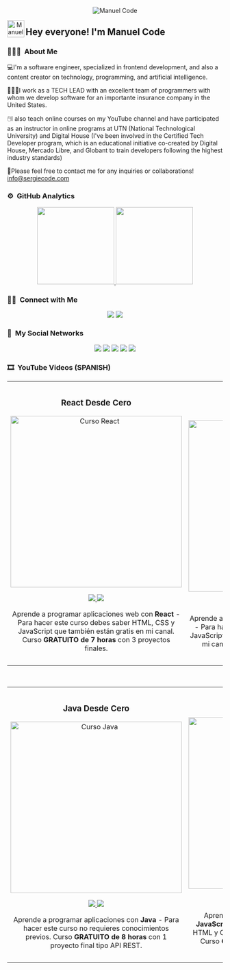 <p align="center">
  <img alt="Manuel Code" src="https://raw.githubusercontent.com/sergiecode/sergiecode/main/banner.png">
</p>

<p align="center">
  <img alt="Manuel Code" src="https://raw.githubusercontent.com/sergiecode/sergiecode/main/Hand%20Wave.gif" width='40' align="left">
  <h2>Hey everyone! I'm Manuel Code</h2>
</p>

<!-- ## 👋 &nbsp;Hey everyone! I'm Manuel Code -->

### 👨🏼‍💻 &nbsp;About Me

💻I'm a software engineer, specialized in frontend development, and also a content creator on technology, programming, and artificial intelligence.

👨🏼‍💻I work as a TECH LEAD with an excellent team of programmers with whom we develop software for an importante insurance company in the United States.

🖱️I also teach online courses on my YouTube channel and have participated as an instructor in online programs at UTN (National Technological University) and Digital House (I've been involved in the Certified Tech Developer program, which is an educational initiative co-created by Digital House, Mercado Libre, and Globant to train developers following the highest industry standards)

📧Please feel free to contact me for any inquiries or collaborations! info@sergiecode.com

### ⚙️ &nbsp;GitHub Analytics

<p align="center">
  <a href="https://github.com/sergiecode">
    <img height="180em" src="https://github-readme-stats-eight-theta.vercel.app/api?username=sergiecode&show_icons=true&theme=algolia&include_all_commits=true&count_private=true">
    <img height="180em" src="https://github-readme-stats-eight-theta.vercel.app/api/top-langs/?username=sergiecode&layout=compact&langs_count=8&theme=algolia">
  </a>
</p>

### 🤝🏻 &nbsp;Connect with Me

<p align="center">
  <a href="https://www.sergiecode.com"><img src="https://img.shields.io/badge/-sergiecode.com-3423A6?style=flat&logo=Google-Chrome&logoColor=white"></a>
  <a href="mailto:info@sergiecode.com"><img src="https://img.shields.io/badge/-info@sergiecode.com-D14836?style=flat&logo=Gmail&logoColor=white"></a>
</p>


### 🔗 &nbsp;My Social Networks

<p align="center">
  <a href="https://www.youtube.com/@sergiecode"><img src="https://img.shields.io/badge/youtube%20-%23FF0000.svg?&style=flat&logo=YouTube&logoColor=white"></a>
  <a href="https://twitter.com/sergiecode"><img src="https://img.shields.io/badge/twitter-%231DA1F2.svg?&style=flat&logo=twitter&logoColor=white"></a>
  <a href="https://instagram.com/sergiecode"><img src="https://img.shields.io/badge/instagram%20-%23E4405F.svg?&style=flat&logo=Instagram&logoColor=white"></a>
  <a href="https://facebook.com/sergiecodeok"><img src="https://img.shields.io/badge/facebook-%231877F2.svg?&style=flat&logo=facebook&logoColor=white"></a>
  <a href="https://www.linkedin.com/in/sergiecode"><img src="https://img.shields.io/badge/linkedin%20-%230077B5.svg?&style=flat&logo=linkedin&logoColor=white"></a>
</p>

### 🎞️ &nbsp;YouTube Videos (SPANISH)

<table>
<tr>
<td width="50%">
<h3 align="center">React Desde Cero</h3>
<div align="center">
<a href="https://github.com/sergiecode/carrito-compras-react" target="_blank"><img src="https://raw.githubusercontent.com/sergiecode/sergiecode/main/react.png" width="400" alt="Curso React"></a>
<p>
<a href="https://github.com/sergiecode/carrito-compras-react" target="_blank">
<img src="https://img.shields.io/badge/CÓDIGO-00FBFF?style=for-the-badge&logo=github&logoColor=black">
</a>
<a href="https://youtu.be/ladwC6Lrs-M" target="_blank">
<img src="https://img.shields.io/badge/-Youtube-green?style=for-the-badge&color=00C1C4">
</a>
</p>
<p>Aprende a programar aplicaciones web con <strong>React</strong> - Para hacer este curso debes saber HTML, CSS y JavaScript que también están gratis en mi canal. Curso <strong>GRATUITO de 7 horas</strong> con 3 proyectos finales.</p>
</div>
                                                                                      
</td>

<td width="50%">
               <br>
<h3 align="center">Angular Desde Cero</h3>
<div align="center">                                       
<a href="https://github.com/sergiecode/landing-page-angular-17" target="_blank"><img src="https://raw.githubusercontent.com/sergiecode/sergiecode/main/angular.png" width="400" alt="Angular desde cero"></a>
<br>
<p>
<a href="https://github.com/sergiecode/landing-page-angular-17" target="_blank">
<img src="https://img.shields.io/badge/C%C3%93DIGO-FF4A4A?style=for-the-badge&logo=github&logoColor=black">
</a>
<a href="https://youtu.be/soInCF7nbDw" target="_blank">
<img src="https://img.shields.io/badge/-Youtube-green?style=for-the-badge&color=F70B0B">
</a>
</p>
<p>Aprende a programar aplicaciones web con <strong>Angular</strong> - Para hacer este curso debes saber HTML, CSS, JavaScript y TypeScript que también están gratis en mi canal. Curso <strong>GRATUITO de 8 horas</strong> con 2 proyectos finales.</p>
</div>                                                             
</table>                                                                                 
</div>
<br>

<table>
<tr>
<td width="50%">
<h3 align="center">Java Desde Cero</h3>
<div align="center">
<a href="https://github.com/sergiecode/java-railway-crud-apirest" target="_blank"><img src="https://raw.githubusercontent.com/sergiecode/sergiecode/main/java.png" width="400" alt="Curso Java"></a>
<p>
<a href="https://github.com/sergiecode/java-railway-crud-apirest" target="_blank">
<img src="https://img.shields.io/badge/CÓDIGO-C49846?style=for-the-badge&logo=github&logoColor=black">
</a>
<a href="https://youtu.be/BdNqW63ZaB0" target="_blank">
<img src="https://img.shields.io/badge/-Youtube-green?style=for-the-badge&color=B77803">
</a>
</p>
<p>Aprende a programar aplicaciones con <strong>Java</strong> - Para hacer este curso no requieres conocimientos previos. Curso <strong>GRATUITO de 8 horas</strong> con 1 proyecto final tipo API REST.</p>
</div>
                                                                                      
</td>       

<td width="50%">
<h3 align="center">JavaScript Desde Cero</h3>
<div align="center">
<a href="https://github.com/sergiecode/base-app-peliculas-js" target="_blank"><img src="https://raw.githubusercontent.com/sergiecode/sergiecode/main/javascript.png" width="400" alt="Curso JavaScript"></a>
<p>
<a href="https://github.com/sergiecode/base-app-peliculas-js" target="_blank">
<img src="https://img.shields.io/badge/C%C3%93DIGO-FCFF53?style=for-the-badge&logo=github&logoColor=black">
</a>
<a href="https://youtu.be/N8Xt5rP_DUo" target="_blank">
<img src="https://img.shields.io/badge/-Youtube-green?style=for-the-badge&color=E3E700">
</a>
</p>
<p>Aprende a programar aplicaciones web con <strong>JavaScript</strong> - Para hacer este curso debes saber HTML y CSS que también están gratis en mi canal. Curso <strong>GRATUITO de 8 horas</strong> con 6 proyectos finales.</p>
</div>
                                                                                      
</td>  
</table>                                                                                 
</div>
<br>
